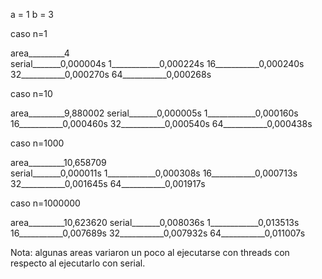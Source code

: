 a = 1
b = 3

caso n=1		       

area_________4		    
serial_______0,000004s
1____________0,000224s
16___________0,000240s
32___________0,000270s
64___________0,000268s

caso n=10		       

area_________9,880002
serial_______0,000005s
1____________0,000160s
16___________0,000460s
32___________0,000540s
64___________0,000438s

caso n=1000		       

area_________10,658709		    
serial_______0,000011s
1____________0,000308s
16___________0,000713s
32___________0,001645s
64___________0,001917s

caso n=1000000		       

area_________10,623620
serial_______0,008036s
1____________0,013513s
16___________0,007689s
32___________0,007932s
64___________0,011007s
		      	     	     	     	     	     

Nota: algunas areas variaron un poco al ejecutarse con threads con respecto al ejecutarlo con serial.
